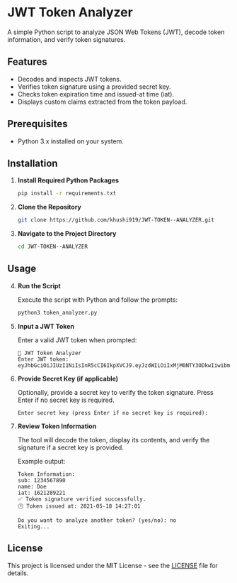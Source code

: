 
# JWT Token Analyzer

A simple Python script to analyze JSON Web Tokens (JWT), decode token information, and verify token signatures.

## Features

- Decodes and inspects JWT tokens.
- Verifies token signature using a provided secret key.
- Checks token expiration time and issued-at time (iat).
- Displays custom claims extracted from the token payload.

## Prerequisites

- Python 3.x installed on your system.
  
## Installation

1. **Install Required Python Packages**

   ```bash
   pip install -r requirements.txt
   ```

2. **Clone the Repository**

   ```bash
   git clone https://github.com/khushi919/JWT-TOKEN--ANALYZER.git
   ```

3. **Navigate to the Project Directory**

   ```bash
   cd JWT-TOKEN--ANALYZER
   ```

## Usage

4. **Run the Script**

   Execute the script with Python and follow the prompts:

   ```bash
   python3 token_analyzer.py
   ```

5. **Input a JWT Token**

   Enter a valid JWT token when prompted:

   ```plaintext
   🔐 JWT Token Analyzer
   Enter JWT token: eyJhbGciOiJIUzI1NiIsInR5cCI6IkpXVCJ9.eyJzdWIiOiIxMjM0NTY3ODkwIiwibmFtZSI6IkRvZSIsImlhdCI6MTYyMTI4OTIyMX0.YAvpV5Xzf2bt9lB70tqsYis2Go5ZyZcj86joFbw8vYg
   ```

6. **Provide Secret Key (if applicable)**

   Optionally, provide a secret key to verify the token signature. Press Enter if no secret key is required.

   ```plaintext
   Enter secret key (press Enter if no secret key is required):
   ```

7. **Review Token Information**

   The tool will decode the token, display its contents, and verify the signature if a secret key is provided.

   Example output:
   ```plaintext
   Token Information:
   sub: 1234567890
   name: Doe
   iat: 1621289221
   ✅ Token signature verified successfully.
   🕒 Token issued at: 2021-05-18 14:27:01

   Do you want to analyze another token? (yes/no): no
   Exiting...
   ```

## License

This project is licensed under the MIT License - see the [LICENSE](LICENSE) file for details.
